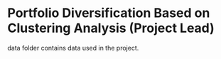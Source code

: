 # Portfolio Diversification Based on Clustering Analysis (Project Lead)

data folder contains data used in the project.

